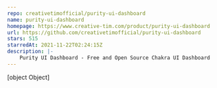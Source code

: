 ```yaml
---
repo: creativetimofficial/purity-ui-dashboard
name: purity-ui-dashboard
homepage: https://www.creative-tim.com/product/purity-ui-dashboard
url: https://github.com/creativetimofficial/purity-ui-dashboard
stars: 515
starredAt: 2021-11-22T02:24:15Z
description: |-
    Purity UI Dashboard - Free and Open Source Chakra UI Dashboard
---
```


[object Object]
